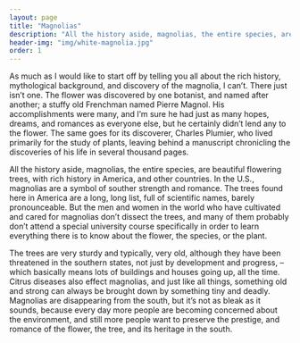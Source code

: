 ```yaml
---
layout: page
title: "Magnolias"
description: "All the history aside, magnolias, the entire species, are beautiful flowering trees, with rich history in America, and other countries. In the U.S., magnolias are a symbol of souther strength and romance."
header-img: "img/white-magnolia.jpg"
order: 1
---
```


As much as I would like to start off by telling you all about the rich history, mythological background, and discovery of the magnolia, I can’t. There just isn’t one. The flower was discovered by one botanist, and named after another; a stuffy old Frenchman named Pierre Magnol. His accomplishments were many, and I’m sure he had just as many hopes, dreams, and romances as everyone else, but he certainly didn’t lend any to the flower. The same goes for its discoverer, Charles Plumier, who lived primarily for the study of plants, leaving behind a manuscript chronicling the discoveries of his life in several thousand pages.

All the history aside, magnolias, the entire species, are beautiful flowering trees, with rich history in America, and other countries. In the U.S., magnolias are a symbol of souther strength and romance. The trees found here in America are a long, long list, full of scientific names, barely pronounceable. But the men and women in the world who have cultivated and cared for magnolias don’t dissect the trees, and many of them probably don’t attend a special university course specifically in order to learn everything there is to know about the flower, the species, or the plant.

The trees are very sturdy and typically, very old, although they have been threatened in the southern states, not just by development and progress, –which basically means lots of buildings and houses going up, all the time. Citrus diseases also effect magnolias, and just like all things, something old and strong can always be brought down by something tiny and deadly. Magnolias are disappearing from the south, but it’s not as bleak as it sounds, because every day more people are becoming concerned about the environment, and still more people want to preserve the prestige, and romance of the flower, the tree, and its heritage in the south.

